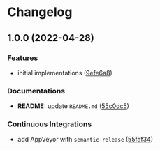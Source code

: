 # Changelog

## 1.0.0 (2022-04-28)


### Features

* initial implementations ([9efe6a8](https://github.com/extra2000/redis-podman/commit/9efe6a8d4cf37f364c43d93d5fd6374c92a17b3b))


### Documentations

* **README:** update `README.md` ([55c0dc5](https://github.com/extra2000/redis-podman/commit/55c0dc5e08d90eceba687265e25a24b4a8ebd64e))


### Continuous Integrations

* add AppVeyor with `semantic-release` ([55faf34](https://github.com/extra2000/redis-podman/commit/55faf34479251491452a74190ef27950822f04e1))
